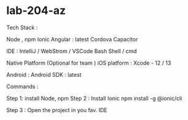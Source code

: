 # lab-204-az

 Tech Stack :

Node , npm
Ionic 
Angular : latest
Cordova
Capacitor


IDE : 
IntelliJ / WebStrom / VSCode
Bash Shell / cmd

Native Platform (Optional for team )
iOS platform :
Xcode - 12 / 13

Android :
Android SDK : latest



Commands :

Step 1: install Node, npm 
Step 2 : Install Ionic
npm install -g @ionic/cli

Step 3 : Open the project in you fav. IDE
